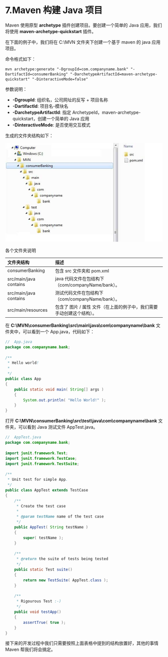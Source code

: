 # 7.Maven 构建 Java 项目

Maven 使用原型 **archetype** 插件创建项目。要创建一个简单的 Java 应用，我们将使用 **maven-archetype-quickstart** 插件。

在下面的例子中，我们将在 C:\MVN 文件夹下创建一个基于 maven 的 java 应用项目。

命令格式如下：

```
mvn archetype:generate "-DgroupId=com.companyname.bank" "-DartifactId=consumerBanking" "-DarchetypeArtifactId=maven-archetype-quickstart" "-DinteractiveMode=false"
```

参数说明：

- **-DgroupId**: 组织名，公司网址的反写 + 项目名称
- **-DartifactId**: 项目名-模块名
- **-DarchetypeArtifactId**: 指定 ArchetypeId，maven-archetype-quickstart，创建一个简单的 Java 应用
- **-DinteractiveMode**: 是否使用交互模式

生成的文件夹结构如下：

<img src="\Maven\img\ma7_1.png">

各个文件夹说明

| 文件夹结构             | 描述                                                         |
| :--------------------- | :----------------------------------------------------------- |
| consumerBanking        | 包含 src 文件夹和 pom.xml                                    |
| src/main/java contains | java 代码文件在包结构下（com/companyName/bank）。            |
| src/main/java contains | 测试代码文件在包结构下（com/companyName/bank）。             |
| src/main/resources     | 包含了 图片 / 属性 文件（在上面的例子中，我们需要手动创建这个结构）。 |

在 **C:\MVN\consumerBanking\src\main\java\com\companyname\bank** 文件夹中，可以看到一个 App.java，代码如下：

```java
//  App.java
package com.companyname.bank;
 
/**
 * Hello world!
 *
 */
public class App 
{
    public static void main( String[] args )
    {
        System.out.println( "Hello World!" );
    }
}
```

打开 **C:\MVN\consumerBanking\src\test\java\com\companyname\bank** 文件夹，可以看到 Java 测试文件 AppTest.java。

```java
//  AppTest.java
package com.companyname.bank;
 
import junit.framework.Test;
import junit.framework.TestCase;
import junit.framework.TestSuite;
 
/**
 * Unit test for simple App.
 */
public class AppTest extends TestCase 
{
    /**
     * Create the test case
     *
     * @param testName name of the test case
     */
    public AppTest( String testName )
    {
        super( testName );
    }
 
    /**
     * @return the suite of tests being tested
     */
    public static Test suite()
    {
        return new TestSuite( AppTest.class );
    }
 
    /**
     * Rigourous Test :-)
     */
    public void testApp()
    {
        assertTrue( true );
    }
}
```

接下来的开发过程中我们只需要按照上面表格中提到的结构放置好，其他的事情 Maven 帮我们将会搞定。